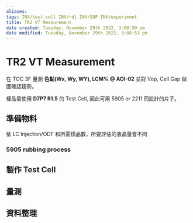 ```yaml
---
aliases: 
tags: INX/test-cell INX/rdl INX/SOP INX/experiment 
title: TR2 VT Measurement
date created: Tuesday, November 29th 2022, 3:08:50 pm
date modified: Tuesday, November 29th 2022, 3:08:53 pm
---
```


# TR2 VT Measurement

在 TOC 3F 量測 **色點(Wx, Wy, WY), LCM% @ AOI-02** 並對 Vop, Cell Gap 做圖確認趨勢。

樣品需使用 **D7P7 R1.5** 的 Test Cell, 因此可用 5905 or 2211 同設計的片子。

## 準備物料

依 LC Injection/ODF 和所需樣品數，所要評估的液晶量會不同

### 5905 rubbing process


## 製作 Test Cell
## 量測
## 資料整理